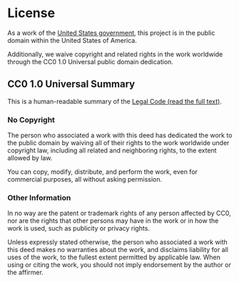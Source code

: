 # License
As a work of the [United States government](https://www.usa.gov/), this project is in the public domain within the United States of America.

Additionally, we waive copyright and related rights in the work worldwide through the CC0 1.0 Universal public domain dedication.

## CC0 1.0 Universal Summary
This is a human-readable summary of the [Legal Code (read the full text)](https://creativecommons.org/publicdomain/zero/1.0/legalcode).

### No Copyright
The person who associated a work with this deed has dedicated the work to the public domain by waiving all of their rights to the work worldwide under copyright law, including all related and neighboring rights, to the extent allowed by law.

You can copy, modify, distribute, and perform the work, even for commercial purposes, all without asking permission.

### Other Information
In no way are the patent or trademark rights of any person affected by CC0, nor are the rights that other persons may have in the work or in how the work is used, such as publicity or privacy rights.

Unless expressly stated otherwise, the person who associated a work with this deed makes no warranties about the work, and disclaims liability for all uses of the work, to the fullest extent permitted by applicable law. When using or citing the work, you should not imply endorsement by the author or the affirmer.

